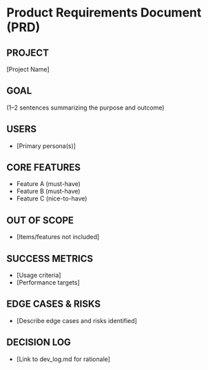 # Product Requirements Document (PRD)

## PROJECT

[Project Name]

## GOAL

(1–2 sentences summarizing the purpose and outcome)

## USERS

- [Primary persona(s)]

## CORE FEATURES

- Feature A (must-have)
- Feature B (must-have)
- Feature C (nice-to-have)

## OUT OF SCOPE

- [Items/features not included]

## SUCCESS METRICS

- [Usage criteria]
- [Performance targets]

## EDGE CASES & RISKS

- [Describe edge cases and risks identified]

## DECISION LOG

- [Link to dev_log.md for rationale]
